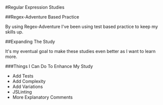 #Regular Expression Studies

##Regex-Adventure Based Practice

By using Regex-Adventure I've been using test based practice to keep my skills up.

##Expanding The Study

It's my eventual goal to make these studies even better as I want to learn more.

###Things I Can Do To Enhance My Study

* Add Tests
* Add Complexity
* Add Variations
* JSLinting
* More Explanatory Comments
